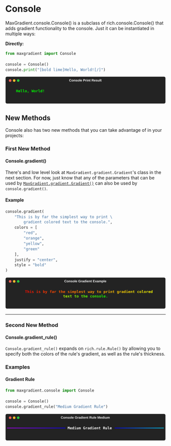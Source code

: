# Console

MaxGradient.console.Console() is a subclass of rich.console.Console() that adds gradient functionality to the console. Just it can be instantiated in multiple ways:

**Directly:**

```python
from maxgradient import Console

console = Console()
console.print("[bold lime]Hello, World![/]")
```

![console.print()](img/console_print.svg)

## New Methods

Console also has two new methods that you can take advantage of in your projects:

### First New Method

#### <span class="class-type">Console</span>.<span class="classmethod">gradient</span>()

There's and low level look at `MaxGradient.gradient.Gradient`'s class in the next section. For now, just know that any of the parameters that can be used by [`MaxGradient.gradient.Gradient()`](gradient_ref.md) can also be used by `console.gradient()`.

#### Example

```python
console.gradient(
    "This is by far the simplest way to print \
        gradient colored text to the console.",
    colors = [
        "red",
        "orange",
        "yellow",
        "green"
    ],
    justify = "center",
    style = "bold"
)
```

![console.print](img/console_gradient_example.svg)

---

### Second New Method

#### <span class="class-type">Console</span>.<span class="classmethod">gradient_rule</span>()

`Console.gradient_rule()` expands on `rich.rule.Rule()` by allowing you to specify both the colors of the rule's gradient, as well as the rule's thickness.

### Examples

#### Gradient Rule

```python
from maxgradient.console import Console

console = Console()
console.gradient_rule("Medium Gradient Rule")
```

![console.gradient_rule()](img/console_gradient_rule_medium.svg)

